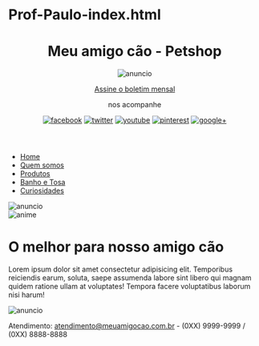 # Prof-Paulo-index.html

<!doctype html>
<html lang="pt-br">
<head>
<meta charset="utf-8">
<title>Meu amigo cão - Petshop</title>
<script src="interacao/html5shiv.min.js"></script>
<link rel="stylesheet" href="estilos/principal.css">
</head>
<body id="inicial">
    <header>
<h1>Meu amigo cão - Petshop</h1>
<div id="anuncio">
<img src="Multimidia/anuncio-cantinho-feliz-h.jpg" alt="anuncio">
</div>
<section>
    <p><a href="boletim.html">Assine o boletim mensal</a></p>
    <p>nos acompanhe</p>
    <figure>
        <a href="#"><img src="Multimidia/ms-facebook.gif" alt="facebook"></a>
        <a href="#"><img src="Multimidia/ms-twitter.gif" alt="twitter"></a>
        <a href="#"><img src="Multimidia/ms-youtube.gif" alt="youtube"></a>
        <a href="#"><img src="Multimidia/ms-pinterest.gif" alt="pinterest"></a>
        <a href="#"><img src="Multimidia/ms-gmais.gif" alt="google+"></a>
        
</figure>
</section>
    </header>
    <nav>
<ul>
<li><a href="index.html">Home</a></li>
<li><a href="quem-somos.html">Quem somos</a></li>
<li><a href="produtos.html">Produtos</a></li>
<li><a href="banho-e-tosa.html">Banho e Tosa</a></li>
<li><a href="curiosidades.html">Curiosidades</a></li>
</ul>
</nav>
<aside>
    <img src="Multimidia/anuncio_pet1.jpg" alt="anuncio">
</aside>
<main>
    <img src="Multimidia/anime-index.jpg" alt="anime">
    <h1>O melhor para nosso amigo cão</h1>
    <p>Lorem ipsum dolor sit amet consectetur adipisicing elit. Temporibus reiciendis earum, soluta, 
        saepe assumenda labore sint libero qui magnam quidem ratione ullam at voluptates! Tempora facere voluptatibus laborum nisi harum!</p>
</main>
<aside>
    <img src="Multimidia/anuncio_pet2.jpg" alt="anuncio">
</aside>
<footer>
    <p>Atendimento: <a href="mailto:atendimento@meuamigocao.com.br">atendimento@meuamigocao.com.br</a>
        - (0XX) 9999-9999 / (0XX) 8888-8888</p>
</footer>
</body>

</html>
